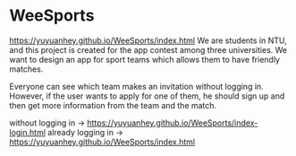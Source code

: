 # WeeSports
https://yuyuanhey.github.io/WeeSports/index.html
We are students in NTU, and this project is created for the app contest among three universities.
We want to design an app for sport teams which allows them to have friendly matches.

Everyone can see which team makes an invitation without logging in. However, if the user wants to apply for one of them, he should sign up and then get more information from the team and the match.

without logging in -> https://yuyuanhey.github.io/WeeSports/index-login.html
already logging in -> https://yuyuanhey.github.io/WeeSports/index.html
